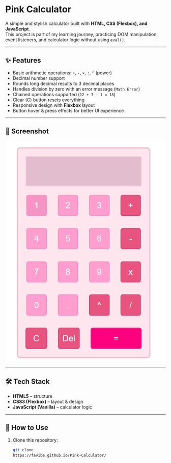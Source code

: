 # Pink Calculator  

A simple and stylish calculator built with **HTML, CSS (Flexbox), and JavaScript**.  
This project is part of my learning journey, practicing DOM manipulation, event listeners, and calculator logic without using `eval()`.  

---

## ✨ Features  

- Basic arithmetic operations: `+`, `-`, `×`, `÷`, `^` (power)  
- Decimal number support  
- Rounds long decimal results to 3 decimal places  
- Handles division by zero with an error message (`Math Error`)  
- Chained operations supported (`12 + 7 - 1 = 18`)  
- Clear (C) button resets everything  
- Responsive design with **Flexbox** layout  
- Button hover & press effects for better UI experience  

---

## 📸 Screenshot  

![Calculator Screenshot](./image.png)  

---

## 🛠️ Tech Stack  

- **HTML5** – structure  
- **CSS3 (Flexbox)** – layout & design  
- **JavaScript (Vanilla)** – calculator logic  

---

## 🚀 How to Use  

1. Clone this repository:  
   ```bash
   git clone 
   https://favibe.github.io/Pink-Calculator/
